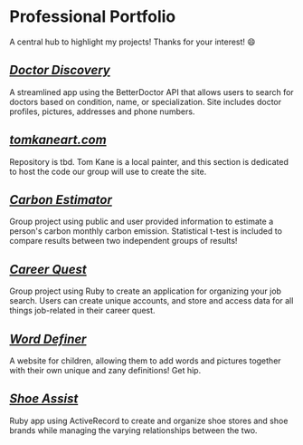 # Professional Portfolio
A central hub to highlight my projects!
Thanks for your interest! 😄

## [_Doctor Discovery_](https://github.com/gravytates/doctor_discovery)
  A streamlined app using the BetterDoctor API that allows users to search for doctors based on condition, name, or specialization. Site includes doctor profiles, pictures, addresses and phone numbers.

## [_tomkaneart.com_](https://github.com/akane0915/tom-kane-art-website.git)
  Repository is tbd. Tom Kane is a local painter, and this section is dedicated to host the code our group will use to create the site.

## [_Carbon Estimator_](https://github.com/gravytates/carbon-estimator)
  Group project using public and user provided information to estimate a person's carbon monthly carbon emission. Statistical t-test is included to compare results between two independent groups of results! 

## [_Career Quest_](https://github.com/gravytates/career_quest)
  Group project using Ruby to create an application for organizing your job search. Users can create unique accounts, and store and access data for all things job-related in their career quest.

## [_Word Definer_](https://github.com/gravytates/Word_Definer)
A website for children, allowing them to add words and pictures together with their own unique and zany definitions! Get hip.

## [_Shoe Assist_](https://github.com/gravytates/shoe_assist)
  Ruby app using ActiveRecord to create and organize shoe stores and shoe brands while managing the varying relationships   between the two.




